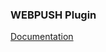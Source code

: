 ### WEBPUSH Plugin

[Documentation](https://e154.github.io/smart-home/docs/plugins/notify/webpush/)
